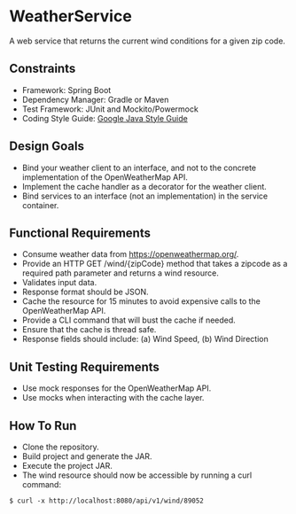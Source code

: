 # WeatherService
A web service that returns the current wind conditions for a given zip code.

## Constraints
* Framework: Spring Boot
* Dependency Manager: Gradle or Maven
* Test Framework: JUnit and Mockito/Powermock
* Coding Style Guide: [Google Java Style Guide](https://google.github.io/styleguide/javaguide.html)

## Design Goals
* Bind your weather client to an interface, and not to the concrete implementation of the OpenWeatherMap API.
* Implement the cache handler as a decorator for the weather client.
* Bind services to an interface (not an implementation) in the service container.

## Functional Requirements
* Consume weather data from https://openweathermap.org/.
* Provide an HTTP GET /wind/{zipCode} method that takes a zipcode as a required path parameter and returns a wind resource.
* Validates input data.
* Response format should be JSON.
* Cache the resource for 15 minutes to avoid expensive calls to the OpenWeatherMap API.
* Provide a CLI command that will bust the cache if needed.
* Ensure that the cache is thread safe.
* Response fields should include: (a) Wind Speed, (b) Wind Direction

## Unit Testing Requirements
* Use mock responses for the OpenWeatherMap API.
* Use mocks when interacting with the cache layer.

## How To Run
* Clone the repository.
* Build project and generate the JAR.
* Execute the project JAR.
* The wind resource should now be accessible by running a curl command:

`$ curl -x http://localhost:8080/api/v1/wind/89052`
